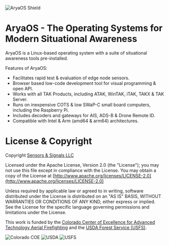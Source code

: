 ![AryaOS Shield](https://aryaos.readthedocs.io/en/latest/media/aryaos_logo-25p.png)

# AryaOS - The Operating Systems for Modern Situational Awareness

AryaOS is a Linux-based operating system with a suite of situational awareness tools pre-installed. 

Features of AryaOS:

* Facilitates rapid test & evaluation of edge node sensors.
* Browser based low-code development tool for visual programming & open API.
* Works with all TAK Products, including ATAK, WinTAK, iTAK, TAKX & TAK Server.
* Runs on inexpensive COTS & low SWaP-C small board computers, including the Raspberry Pi.
* Includes decoders and gateways for AIS, ADS-B & Drone Remote ID.
* Compatible with Intel & Arm (amd64 & arm64) architectures.

# License & Copyright

Copyright [Sensors & Signals LLC](https://www.snstac.com)

Licensed under the Apache License, Version 2.0 (the "License");
you may not use this file except in compliance with the License.
You may obtain a copy of the License at [http://www.apache.org/licenses/LICENSE-2.0](http://www.apache.org/licenses/LICENSE-2.0)

Unless required by applicable law or agreed to in writing, software
distributed under the License is distributed on an "AS IS" BASIS,
WITHOUT WARRANTIES OR CONDITIONS OF ANY KIND, either express or implied.
See the License for the specific language governing permissions and
limitations under the License.

This work is funded by the [Colorado Center of Excellence for Advanced Technology Aerial Firefighting](https://www.cofiretech.org/feature-projects/team-awareness-kit-tak) and the [USDA Forest Service (USFS)](https://www.fs.usda.gov/managing-land/fire).

![Colorado COE](https://images.squarespace-cdn.com/content/v1/6477cab5986c146297acea21/3eaaf2d1-60d4-4883-b944-8a02f1836664/coe+logo.png?format=105)
![USDA](https://images.squarespace-cdn.com/content/v1/6477cab5986c146297acea21/f72561b6-0cf4-4b7f-ac41-75d4bbc076d8/Logo_of_the_United_States_Department_of_Agriculture.svg.png?format=100)
![USFS](https://images.squarespace-cdn.com/content/v1/6477cab5986c146297acea21/61bde71a-14a1-455c-a8ef-90ba685f27c7/Logo_of_the_United_States_Forest_Service.svg+%281%29.png?format=100)
